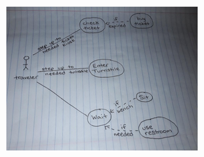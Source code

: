 ![Image of Usecase Diagram](https://github.com/IDS6145-Fall2019/assignment1-agadd881/blob/master/images/enter_use_case.png)
